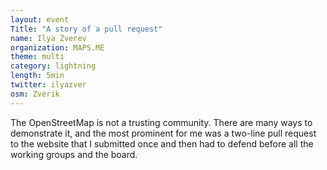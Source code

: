 ```yaml
---
layout: event
Title: "A story of a pull request"
name: Ilya Zverev
organization: MAPS.ME
theme: multi
category: lightning
length: 5min
twitter: ilyazver
osm: Zverik
---
```

The OpenStreetMap is not a trusting community. There are many ways to demonstrate it, and the most prominent for me was a two-line pull request to the website that I submitted once and then had to defend before all the working groups and the board.
